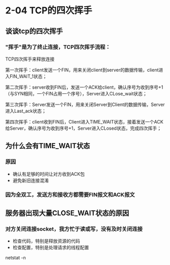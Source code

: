 # 2-04 TCP的四次挥手

## 谈谈tcp的四次挥手

### "挥手"是为了终止连接，TCP四次挥手流程：

TCP四次挥手来释放连接

第一次挥手：client发送一个FIN，用来关闭client到server的数据传输，client进入FIN_WAIT_1状态；

第二次挥手：server收到FIN后，发送一个ACK给client，确认序号为收到序号+1（与SYN相同，一个FIN占用一个序号），Server进入CLose_wait状态；

第三次挥手：Server发送一个FIN，用来关闭Server到Client的数据传输，Server进入Last_ack状态；

第四次挥手：client收到FIN后，Client进入TIME_WAIT状态，接着发送一个ACK给Server，确认序号为收到序号+1，Server进入CLosed状态，完成四次挥手；

## 为什么会有TIME_WAIT状态

### 原因

- 确认有足够的时间让对方收到ACK包
- 避免新旧连接混淆

### 因为全双工，发送方和接收方都需要FIN报文和ACK报文

## 服务器出现大量CLOSE_WAIT状态的原因

### 对方关闭连接socket，我方忙于读或写，没有及时关闭连接

- 检查代码，特别是释放资源的代码
- 检查配置，特别是处理请求的线程配置

netstat -n
